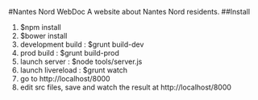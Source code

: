 #Nantes Nord WebDoc
A website about Nantes Nord residents.
##Install
1. $npm install
2. $bower install
3. development build : $grunt build-dev
3. prod build : $grunt build-prod
4. launch server : $node tools/server.js
5. launch livereload : $grunt watch
6. go to http://localhost/8000
7. edit src files, save and watch the result at http://localhost/8000